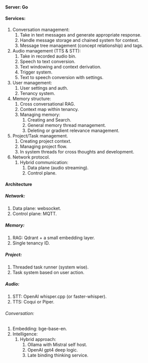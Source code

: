 #### Server: Go
#### Services:
1. Conversation management: 
	1. Take in text messages and generate appropriate response. 
	2. Handle message storage and chained system for context. 
	3. Message tree management (concept relationship) and tags.
2. Audio management (TTS & STT): 
	1. Take in recorded audio bin. 
	2. Speech to text conversion. 
	3. Text windowing and context derivation.
	4. Trigger system.
	5. Text to speech conversion with settings. 
3. User management:
	1. User settings and auth. 
	2. Tenancy system. 
4. Memory structure:
	1. Cross conversational RAG. 
	2. Context map within tenancy. 
	3. Managing memory:
		1. Creating and Search.
		2. General memory thread management. 
		3. Deleting or gradient relevance management. 
5. Project/Task management.
	1. Creating project context.
	2. Managing project flow.
	3. In system threads for cross thoughts and development.
6. Network protocol.
	1. Hybrid communication:
		1. Data plane (audio streaming).
		2. Control plane.

#### Architecture
##### Network: 
1. Data plane: websocket. 
2. Control plane: MQTT. 
##### Memory:
1. RAG: Qdrant + a small embedding layer.
2. Single tenancy ID. 
##### Project:
1. Threaded task runner (system wise).
2. Task system based on user action. 
##### Audio:
1. STT:  OpenAI whisper.cpp (or faster-whisper).
2. TTS: Coqui or Piper. 
###### Conversation:
1. Embedding: bge-base-en. 
2. Intelligence: 
	1. Hybrid approach:
		1. Ollama with Mistral self host.
		2. OpenAI gpt4 deep logic.
		3. Late binding thinking service.